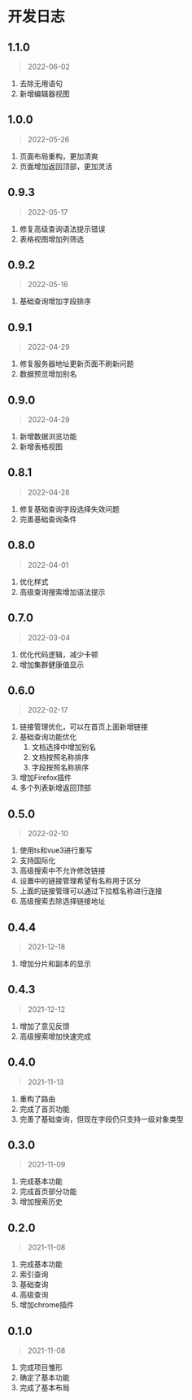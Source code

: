 # 开发日志

## 1.1.0

> 2022-06-02

1. 去除无用语句
2. 新增编辑器视图

## 1.0.0

> 2022-05-26

1. 页面布局重构，更加清爽
2. 页面增加返回顶部，更加灵活

## 0.9.3

> 2022-05-17

1. 修复高级查询语法提示错误
2. 表格视图增加列筛选

## 0.9.2

> 2022-05-16

1. 基础查询增加字段排序

## 0.9.1

> 2022-04-29

1. 修复服务器地址更新页面不刷新问题
2. 数据预览增加别名

## 0.9.0

> 2022-04-29

1. 新增数据浏览功能
2. 新增表格视图

## 0.8.1

> 2022-04-28

1. 修复基础查询字段选择失效问题
2. 完善基础查询条件

## 0.8.0

> 2022-04-01

1. 优化样式
2. 高级查询搜索增加语法提示

## 0.7.0

> 2022-03-04

1. 优化代码逻辑，减少卡顿
2. 增加集群健康值显示

## 0.6.0

> 2022-02-17

1. 链接管理优化，可以在首页上面新增链接
2. 基础查询功能优化
    1. 文档选择中增加别名
    2. 文档按照名称排序
    3. 字段按照名称排序
3. 增加Firefox插件
4. 多个列表新增返回顶部

## 0.5.0

> 2022-02-10

1. 使用ts和vue3进行重写
2. 支持国际化
3. 高级搜索中不允许修改链接
4. 设置中的链接管理希望有名称用于区分
5. 上面的链接管理可以通过下拉框名称进行连接
6. 高级搜索去除选择链接地址

## 0.4.4

> 2021-12-18

1. 增加分片和副本的显示

## 0.4.3

> 2021-12-12

1. 增加了意见反馈
2. 高级搜索增加快速完成

## 0.4.0

> 2021-11-13

1. 重构了路由
2. 完成了首页功能
3. 完善了基础查询，但现在字段仍只支持一级对象类型

## 0.3.0

> 2021-11-09

1. 完成基本功能
2. 完成首页部分功能
3. 增加搜索历史

## 0.2.0

> 2021-11-08

1. 完成基本功能
2. 索引查询
3. 基础查询
4. 高级查询
5. 增加chrome插件

## 0.1.0

> 2021-11-08

1. 完成项目雏形
2. 确定了基本功能
3. 完成了基本布局
